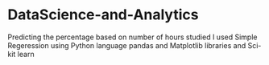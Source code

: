 # DataScience-and-Analytics
Predicting the percentage based on number of hours studied
I used Simple Regeression using Python language  pandas and Matplotlib libraries and Sci-kit learn
